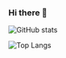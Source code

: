 ### Hi there 👋

![GitHub stats](https://github-readme-stats-clone-fqup.vercel.app/api?username=tora223&theme=vue-dark&show_icons=true&count_private=True)

![Top Langs](https://github-readme-stats-clone-fqup.vercel.app/api/top-langs/?username=tora223&theme=vue-dark&count_private=True)


<!--
**tora223/tora223** is a ✨ _special_ ✨ repository because its `README.md` (this file) appears on your GitHub profile.

Here are some ideas to get you started:

- 🔭 I’m currently working on ...
- 🌱 I’m currently learning ...
- 👯 I’m looking to collaborate on ...
- 🤔 I’m looking for help with ...
- 💬 Ask me about ...
- 📫 How to reach me: ...
- 😄 Pronouns: ...
- ⚡ Fun fact: ...
-->
